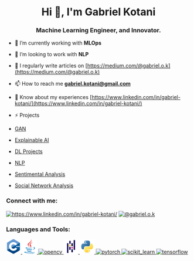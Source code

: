 <h1 align="center">Hi 👋, I'm Gabriel Kotani</h1>
<h3 align="center">Machine Learning Engineer, and Innovator.</h3>

- 🔭 I’m currently working with **MLOps**

- 👯 I’m looking to work with **NLP**

- 📝 I regularly write articles on [https://medium.com/@gabriel.o.k](https://medium.com/@gabriel.o.k)

- 📫 How to reach me **gabriel.kotani@gmail.com**

- 📄 Know about my experiences [https://www.linkedin.com/in/gabriel-kotani/](https://www.linkedin.com/in/gabriel-kotani/)

- ⚡ Projects
- [GAN](https://github.com/Gab314/GAN-style-transfer)
- [Explainable AI](https://github.com/Gab314/xai-saliency-maps)
- [DL Projects](https://github.com/Gab314/python_projects)
- [NLP](https://github.com/Gab314/python_projects/tree/main/NLP_AIRBNB)
- [Sentimental Analysis](https://github.com/Gab314/python_projects/tree/main/NLP_COVID)
- [Social Network Analysis](https://github.com/Gab314/python_projects/tree/main/SNA_BEHANCE)

<h3 align="left">Connect with me:</h3>
<p align="left">
<a href="https://linkedin.com/in/https://www.linkedin.com/in/gabriel-kotani/" target="blank"><img align="center" src="https://raw.githubusercontent.com/rahuldkjain/github-profile-readme-generator/master/src/images/icons/Social/linked-in-alt.svg" alt="https://www.linkedin.com/in/gabriel-kotani/" height="30" width="40" /></a>
<a href="https://medium.com/@gabriel.o.k" target="blank"><img align="center" src="https://raw.githubusercontent.com/rahuldkjain/github-profile-readme-generator/master/src/images/icons/Social/medium.svg" alt="@gabriel.o.k" height="30" width="40" /></a>
</p>

<h3 align="left">Languages and Tools:</h3>
<p align="left"> <a href="https://www.w3schools.com/cpp/" target="_blank" rel="noreferrer"> <img src="https://raw.githubusercontent.com/devicons/devicon/master/icons/cplusplus/cplusplus-original.svg" alt="cplusplus" width="40" height="40"/> </a> <a href="https://www.java.com" target="_blank" rel="noreferrer"> <img src="https://raw.githubusercontent.com/devicons/devicon/master/icons/java/java-original.svg" alt="java" width="40" height="40"/> </a> <a href="https://opencv.org/" target="_blank" rel="noreferrer"> <img src="https://www.vectorlogo.zone/logos/opencv/opencv-icon.svg" alt="opencv" width="40" height="40"/> </a> <a href="https://pandas.pydata.org/" target="_blank" rel="noreferrer"> <img src="https://raw.githubusercontent.com/devicons/devicon/2ae2a900d2f041da66e950e4d48052658d850630/icons/pandas/pandas-original.svg" alt="pandas" width="40" height="40"/> </a> <a href="https://www.python.org" target="_blank" rel="noreferrer"> <img src="https://raw.githubusercontent.com/devicons/devicon/master/icons/python/python-original.svg" alt="python" width="40" height="40"/> </a> <a href="https://pytorch.org/" target="_blank" rel="noreferrer"> <img src="https://www.vectorlogo.zone/logos/pytorch/pytorch-icon.svg" alt="pytorch" width="40" height="40"/> </a> <a href="https://scikit-learn.org/" target="_blank" rel="noreferrer"> <img src="https://upload.wikimedia.org/wikipedia/commons/0/05/Scikit_learn_logo_small.svg" alt="scikit_learn" width="40" height="40"/> </a> <a href="https://www.tensorflow.org" target="_blank" rel="noreferrer"> <img src="https://www.vectorlogo.zone/logos/tensorflow/tensorflow-icon.svg" alt="tensorflow" width="40" height="40"/> </a> </p>
